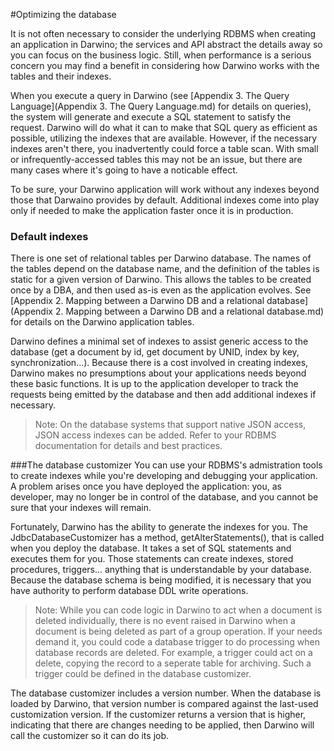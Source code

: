 #Optimizing the database

It is not often necessary to consider the underlying RDBMS when creating an application in Darwino; the services and API abstract the details away so you can focus on the business logic. Still, when performance is a serious concern you may find a benefit in considering how Darwino works with the tables and their indexes.

When you execute a query in Darwino (see [Appendix 3. The Query Language](Appendix 3. The Query Language.md) for details on queries), the system will generate and execute a SQL statement to satisfy the request. Darwino will do what it can to make that SQL query as efficient as possible, utilizing the indexes that are available. However, if the necessary indexes aren't there, you inadvertently could force a table scan. With small or infrequently-accessed tables this may not be an issue, but there are many cases where it's going to have a noticable effect.

To be sure, your Darwino application will work without any indexes beyond those that Darwaino provides by default. Additional indexes come into play only if needed to make the application faster once it is in production.

###  Default indexes
There is one set of relational tables per Darwino database. The names of the tables depend on the database name, and the definition of the tables is static for a given version of Darwino. This allows the tables to be created once by a DBA, and then used as-is even as the application evolves. See [Appendix 2. Mapping between a Darwino DB and a relational database](Appendix 2. Mapping between a Darwino DB and a relational database.md) for details on the Darwino application tables.

Darwino defines a minimal set of indexes to assist generic access to the database (get a document by id, get document by UNID, index by key, synchronization...). Because there is a cost involved in creating indexes, Darwino makes no presumptions about your applications needs beyond these basic functions. It is up to the application developer to track the requests being emitted by the database and then add additional indexes if necessary.

> Note: On the database systems that support native JSON access, JSON access indexes can be added. Refer to your RDBMS documentation for details and best practices.

###The database customizer
You can use your RDBMS's admistration tools to create indexes while you're developing and debugging your application. A problem arises once you have deployed the application: you, as developer, may no longer be in control of the database, and you cannot be sure that your indexes will remain.

Fortunately, Darwino has the ability to generate the indexes for you. The JdbcDatabaseCustomizer has a method, getAlterStatements(), that is called when you deploy the database. It takes a set of SQL statements and executes them for you. Those statements can create indexes, stored procedures, triggers... anything that is understandable by your database. Because the database schema is being modified, it is necessary that you have authority to perform database DDL write operations. 

> Note: While you can code logic in Darwino to act when a document is deleted individually, there is no event raised in Darwino when a document is being deleted as part of a group operation. If your needs demand it, you could code a database trigger to do processing when database records are deleted. For example, a trigger could act on a delete, copying the record to a seperate table for archiving. Such a trigger could be defined in the database customizer.

The database customizer includes a version number. When the database is loaded by Darwino, that version number is compared against the last-used customization version. If the customizer returns a version that is higher, indicating that there are changes needing to be applied, then Darwino will call the customizer so it can do its job.